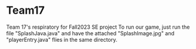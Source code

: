 # Team17
Team 17's respiratory for Fall2023 SE project 
To run our game, just run the file "SplashJava.java" and have the attached "SplashImage.jpg" and "playerEntry.java" flies in the same directory.
